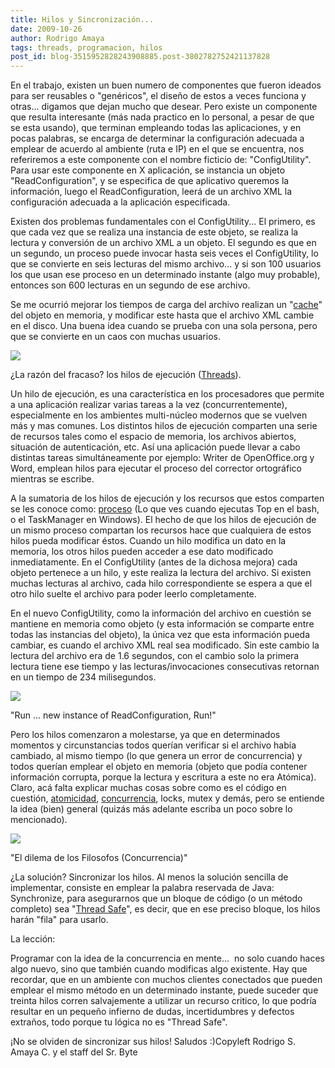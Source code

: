 ```yaml
---
title: Hilos y Sincronización...
date: 2009-10-26
author: Rodrigo Amaya
tags: threads, programacion, hilos
post_id: blog-3515952828243908885.post-3802782752421137828
---
```


En el trabajo, existen un buen numero de componentes que fueron ideados
      para ser reusables o "genéricos", el diseño de estos a veces funciona y otras... digamos que
      dejan mucho que desear. Pero existe un componente que resulta interesante (más nada practico
      en lo personal, a pesar de que se esta usando), que terminan empleando todas las aplicaciones,
      y en pocas palabras, se encarga de determinar la configuración adecuada a emplear de acuerdo
      al ambiente (ruta e IP) en el que se encuentra, nos referiremos a este componente con el
      nombre ficticio de: "ConfigUtility". Para usar este componente en X
      aplicación, se instancia un objeto "ReadConfiguration", y se especifica de que aplicativo
      queremos la información, luego el ReadConfiguration, leerá de un archivo XML la configuración
      adecuada a la aplicación especificada.

Existen dos problemas
      fundamentales con el ConfigUtility...
El primero, es que cada vez que se realiza
      una instancia de este objeto, se realiza la lectura y conversión de un archivo XML a un
      objeto.
El segundo es que en un segundo, un proceso puede invocar hasta seis veces
      el ConfigUtility, lo que se convierte en seis lecturas del mismo archivo... y si son 100
      usuarios los que usan ese proceso en un determinado instante (algo muy probable), entonces son
      600 lecturas en un segundo de ese archivo.

Se me ocurrió
      mejorar los tiempos de carga del archivo realizan un "[cache](http://en.wikipedia.org/wiki/Cache)" del objeto en memoria, y
      modificar este hasta que el archivo XML cambie en el disco. Una buena idea cuando se prueba
      con una sola persona, pero que se convierte en un caos con muchas usuarios.

[![](http://1.bp.blogspot.com/_ayvorITawE4/SuUNCTHQvmI/AAAAAAAACNE/C-X8UEXltno/s320/threads.jpg)](http://1.bp.blogspot.com/_ayvorITawE4/SuUNCTHQvmI/AAAAAAAACNE/C-X8UEXltno/s1600-h/threads.jpg)

¿La razón del
      fracaso? los hilos de ejecución ([Threads](http://www.javaworld.com/javaworld/jw-04-1996/jw-04-threads.html)).

Un hilo de ejecución, es una característica en los procesadores que permite a
      una aplicación realizar varias tareas a la vez (concurrentemente), especialmente en los
      ambientes multi-núcleo modernos que se vuelven más y mas comunes. Los distintos hilos de
      ejecución comparten una serie de recursos tales como el espacio de memoria, los archivos
      abiertos, situación de autenticación, etc.
Así una aplicación puede llevar a cabo
      distintas tareas simultáneamente por ejemplo: Writer de OpenOffice.org y Word, emplean hilos
      para ejecutar el proceso del corrector ortográfico mientras se escribe.

A la sumatoria de los hilos de ejecución y los recursos que estos comparten
      se les conoce como: [proceso](http://en.wikipedia.org/wiki/Process_%28computing%29) (Lo que ves
      cuando ejecutas Top en el bash, o el TaskManager en Windows). El hecho de que los hilos de
      ejecución de un mismo proceso compartan los recursos hace que cualquiera de estos hilos pueda
      modificar éstos. Cuando un hilo modifica un dato en la memoria, los otros hilos pueden acceder
      a ese dato modificado inmediatamente. En el ConfigUtility (antes de la dichosa mejora) cada
      objeto pertenece a un hilo, y este realiza la lectura del archivo. Si existen muchas lecturas
      al archivo, cada hilo correspondiente se espera a que el otro hilo suelte el archivo para
      poder leerlo completamente.

En el nuevo ConfigUtility, como la
      información del archivo en cuestión se mantiene en memoria como objeto (y esta información se
      comparte entre todas las instancias del objeto), la única vez que esta información pueda
      cambiar, es cuando el archivo XML real sea modificado. Sin este cambio la lectura del archivo
      era de 1.6 segundos, con el cambio solo la primera lectura tiene ese tiempo y las
      lecturas/invocaciones consecutivas retornan en un tiempo de 234 milisegundos.

[![](http://2.bp.blogspot.com/_ayvorITawE4/SuUN2fwNJOI/AAAAAAAACNU/aubU9HuHolA/s320/runforrestrun.jpg)](http://2.bp.blogspot.com/_ayvorITawE4/SuUN2fwNJOI/AAAAAAAACNU/aubU9HuHolA/s1600-h/runforrestrun.jpg)

 "Run ... new instance of ReadConfiguration,
      Run!"

Pero los hilos
      comenzaron a molestarse, ya que en determinados momentos y circunstancias todos querían
      verificar si el archivo había cambiado, al mismo tiempo (lo que genera un error de
      concurrencia) y todos querían emplear el objeto en memoria (objeto que podía contener
      información corrupta, porque la lectura y escritura a este no era Atómica). Claro, acá falta
      explicar muchas cosas sobre como es el código en cuestión, [atomicidad](http://es.wikipedia.org/wiki/Atomicidad), [concurrencia](http://en.wikipedia.org/wiki/Concurrency_%28computer_science%29),
      locks, mutex y demás, pero se entiende la idea (bien) general (quizás más adelante escriba un
      poco sobre lo mencionado).

[![](http://2.bp.blogspot.com/_ayvorITawE4/SuUNGQUN_BI/AAAAAAAACNM/Dgem8LKcuqs/s320/578px-Dining_philosophers.png)](http://2.bp.blogspot.com/_ayvorITawE4/SuUNGQUN_BI/AAAAAAAACNM/Dgem8LKcuqs/s1600-h/578px-Dining_philosophers.png)

"El dilema de los Filosofos
      (Concurrencia)"

¿La solución? Sincronizar los hilos. Al menos la solución
      sencilla de implementar, consiste en emplear la palabra reservada de Java:
      Synchronize, para asegurarnos que un bloque de código (o un método
      completo) sea "[Thread Safe](http://en.wikipedia.org/wiki/Thread_Safe)", es decir, que en ese preciso bloque, los hilos harán "fila" para
      usarlo.

La
      lección:

Programar con la idea de la concurrencia en
      mente...  no solo cuando haces algo nuevo, sino que también cuando modificas algo
      existente. Hay que recordar, que en un ambiente con muchos clientes conectados que pueden
      emplear el mismo método en un determinado instante, puede suceder que treinta hilos
      corren salvajemente a utilizar un recurso critico, lo que podría resultar en un pequeño
      infierno de dudas, incertidumbres y defectos extraños, todo porque tu lógica no es
      "Thread Safe".

¡No se olviden de sincronizar sus hilos!
      Saludos :)Copyleft Rodrigo S. Amaya C. y el staff del
      Sr. Byte